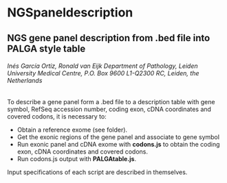 # NGSpaneldescription
## NGS gene panel description from .bed file into PALGA style table
###### Inés García Ortiz, Ronald van Eijk Department of Pathology, Leiden University Medical Centre, P.O. Box 9600 L1-Q2300 RC, Leiden, the Netherlands

To describe a gene panel form a .bed file to a description table with gene symbol, RefSeq accession number, coding exon, cDNA coordinates and covered codons, it is necessary to:
- Obtain a reference exome (see folder).
- Get the exonic regions of the gene panel and associate to gene symbol
- Run exonic panel and cDNA exome with **codons.js** to obtain the coding exon, cDNA coordinates and covered codons.
- Run codons.js output with **PALGAtable.js**.

Input specifications of each script are described in themselves.

